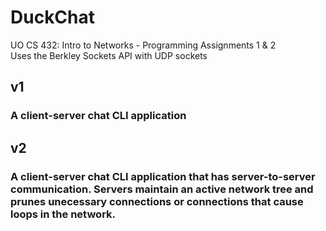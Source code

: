 # DuckChat
UO CS 432: Intro to Networks - Programming Assignments 1 &amp; 2 \
Uses the Berkley Sockets API with UDP sockets

## v1
### A client-server chat CLI application

## v2
### A client-server chat CLI application that has server-to-server communication. Servers maintain an active network tree and prunes unecessary connections or connections that cause loops in the network. 

